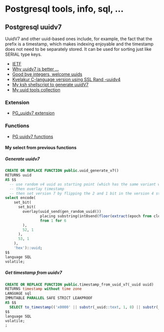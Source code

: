 # Postgresql tools, info, sql, ...

## Postgresql uuidv7

UuidV7 and other uuid-based ones include, for example, the fact that the prefix is a timestamp, 
which makes indexing enjoyable and the timestamp does not need to be separately stored. 
It can be used for sorting just like SERIAL type keys.


  * [IETF](https://www.ietf.org/archive/id/draft-peabody-dispatch-new-uuid-format-04.html)
  * [Why uuidv7 is better ...](https://itnext.io/why-uuid7-is-better-than-uuid4-as-clustered-index-edb02bf70056)
  * [Good bye integers, welcome uuids](https://buildkite.com/blog/goodbye-integers-hello-uuids)
  * [Kvelakur C-language version using SSL Rand -uuidv4](https://gist.github.com/kvelakur/9069c9896577c3040030)
  * [My ksh shellscript to generate uuidV7](https://github.com/kshji/ksh/blob/master/Sh/uuidv7.sh)
  * [My uuid tools collection](ttps://github.com/kshji/uuid/)

### Extension

  * [PG_uuidv7 extension](https://pgxn.org/dist/pg_uuidv7/)
 
### Functions

  * [PG uuidv7 functions](https://gist.github.com/kjmph/5bd772b2c2df145aa645b837da7eca74)

#### My select from previous functions

##### Generate uuidv7
```sql
CREATE OR REPLACE FUNCTION public.uuid_generate_v7()
RETURNS uuid
AS $$
  -- use random v4 uuid as starting point (which has the same variant we need)
  -- then overlay timestamp
  -- then set version 7 by flipping the 2 and 1 bit in the version 4 string
select encode(
    set_bit(
      set_bit(
        overlay(uuid_send(gen_random_uuid())
                placing substring(int8send(floor(extract(epoch from clock_timestamp()) * 1000)::bigint) from 3)
                from 1 for 6
        ),
        52, 1
      ),
      53, 1
    ),
    'hex')::uuid;
$$
language SQL
volatile;
```

##### Get timestamp from uuidv7
```sql
CREATE OR REPLACE FUNCTION public.timestamp_from_uuid_v7(_uuid uuid)
RETURNS timestamp without time zone
LANGUAGE sql
IMMUTABLE PARALLEL SAFE STRICT LEAKPROOF
AS $$
  SELECT to_timestamp(('x0000' || substr(_uuid::text, 1, 8) || substr(_uuid::text, 10, 4))::bit(64)::bigint::numeric / 1000);
$$
language SQL
volatile;
;

```

